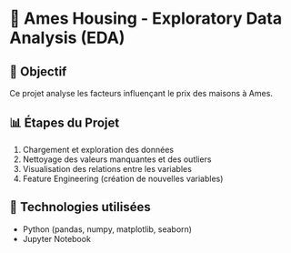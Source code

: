 # 🏡 Ames Housing - Exploratory Data Analysis (EDA)
## 📌 Objectif
Ce projet analyse les facteurs influençant le prix des maisons à Ames.

## 📊 Étapes du Projet
1. Chargement et exploration des données
2. Nettoyage des valeurs manquantes et des outliers
3. Visualisation des relations entre les variables
4. Feature Engineering (création de nouvelles variables)

## 🚀 Technologies utilisées
- Python (pandas, numpy, matplotlib, seaborn)
- Jupyter Notebook
